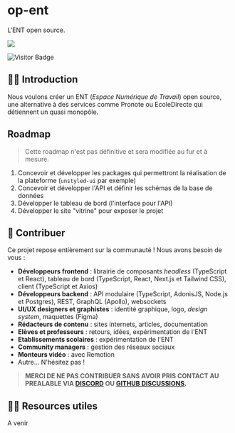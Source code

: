 # op-ent

L'ENT open source.

<div id="discord">

[![](https://dcbadge.vercel.app/api/server/kMFmfSbC2C?style=flat-square)](https://discord.gg/kMFmfSbC2C)

</div>

![Visitor Badge](https://visitor-badge.laobi.icu/badge?page_id=op-ent&title=Visitors)

## 🙋‍♀️ Introduction

Nous voulons créer un ENT (*Espace Numérique de Travail*) open source, une alternative à des services comme Pronote ou EcoleDirecte qui détiennent un quasi monopôle.

## Roadmap

> Cette roadmap n'est pas définitive et sera modifiée au fur et à mesure.

1. Concevoir et développer les packages qui permettront la réalisation de la plateforme (`unstyled-ui` par exemple)
2. Concevoir et développer l'API et définir les schémas de la base de données
3. Développer le tableau de bord (l'interface pour l'API)
4. Développer le site "vitrine" pour exposer le projet

## 🌈 Contribuer

Ce projet repose entièrement sur la communauté ! Nous avons besoin de vous :

- **Développeurs frontend** : librairie de composants *headless* (TypeScript et React), tableau de bord (TypeScript, React, Next.js et Tailwind CSS), client (TypeScript et Axios)
- **Développeurs backend** : API modulaire (TypeScript, AdonisJS, Node.js et Postgres), REST, GraphQL (Apollo), websockets
- **UI/UX designers et graphistes** : identité graphique, logo, *design system*, maquettes (Figma)
- **Rédacteurs de contenu** : sites internets, articles, documentation
- **Elèves et professeurs** : retours, idées, expérimentation de l'ENT
- **Etablissements scolaires** : expérimentation de l'ENT
- **Community managers** : gestion des réseaux sociaux
- **Monteurs vidéo** : avec Remotion
- Autre... N'hésitez pas !

> **MERCI DE NE PAS CONTRIBUER SANS AVOIR PRIS CONTACT AU PREALABLE VIA [DISCORD](#discord) OU [GITHUB DISCUSSIONS](https://github.com/op-ent/op-ent/discussions).**

## 👩‍💻 Resources utiles

A venir

